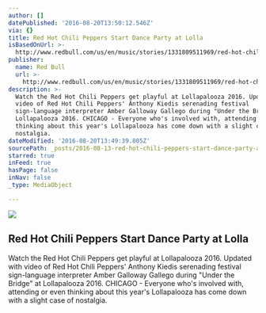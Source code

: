 ```yaml
---
author: []
datePublished: '2016-08-20T13:50:12.546Z'
via: {}
title: Red Hot Chili Peppers Start Dance Party at Lolla
isBasedOnUrl: >-
  http://www.redbull.com/us/en/music/stories/1331809511969/red-hot-chili-peppers-get-playful-at-lollapalooza
publisher:
  name: Red Bull
  url: >-
    http://www.redbull.com/us/en/music/stories/1331809511969/red-hot-chili-peppers-get-playful-at-lollapalooza
description: >-
  Watch the Red Hot Chili Peppers get playful at Lollapalooza 2016. Updated with
  video of Red Hot Chili Peppers' Anthony Kiedis serenading festival
  sign-language interpreter Amber Galloway Gallego during "Under the Bridge" at
  Lollapalooza 2016. CHICAGO - Everyone who's involved with, attending or even
  thinking about this year's Lollapalooza has come down with a slight case of
  nostalgia.
dateModified: '2016-08-20T13:49:39.805Z'
sourcePath: _posts/2016-08-13-red-hot-chili-peppers-start-dance-party-at-lolla.md
starred: true
inFeed: true
hasPage: false
inNav: false
_type: MediaObject

---
```

<article style=""><img src="http://image3.redbull.com/rbcom/010/2016-07-31/1331809527466_2/0010/1/1500/1000/2/red-hot-chili-peppers-at-lollapalooza.jpg" /><h1>Red Hot Chili Peppers Start Dance Party at Lolla</h1><p>Watch the Red Hot Chili Peppers get playful at Lollapalooza 2016. Updated with video of Red Hot Chili Peppers' Anthony Kiedis serenading festival sign-language interpreter Amber Galloway Gallego during "Under the Bridge" at Lollapalooza 2016. CHICAGO - Everyone who's involved with, attending or even thinking about this year's Lollapalooza has come down with a slight case of nostalgia.</p></article>
